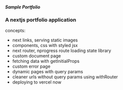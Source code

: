 ##### Sample Portfolio

### A nextjs portfolio application

concepts:

- next links, serving static images
- components, css with styled jsx
- next router, nprogress route loading state library
- custom document page
- fetching data with getInitialProps
- custom error page
- dynamic pages with query params
- cleaner urls without query params using withRouter
- deploying to vercel now
